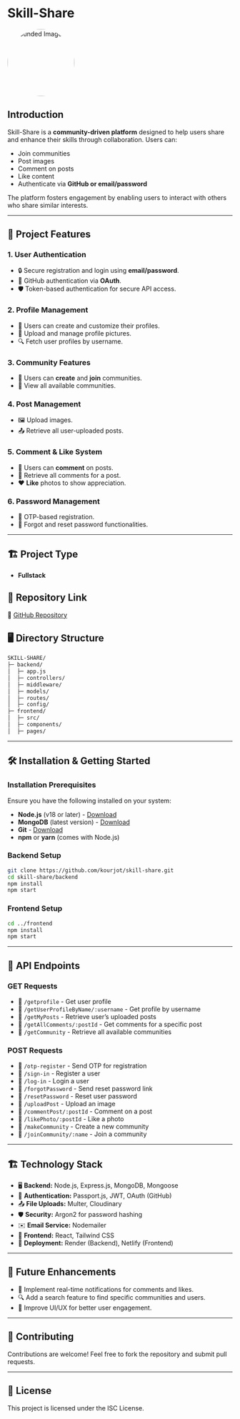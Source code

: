 # Skill-Share

<img src="https://res.cloudinary.com/div73bxig/image/upload/v1740906964/kq2y8fboaa5rtlxzwwsq.png" alt="Rounded Image" style="width: 150px; height: 150px; border-radius: 50%; object-fit: cover;">




## Introduction

Skill-Share is a **community-driven platform** designed to help users share and enhance their skills through collaboration. Users can:

- Join communities
- Post images
- Comment on posts
- Like content
- Authenticate via **GitHub or email/password**

The platform fosters engagement by enabling users to interact with others who share similar interests.

---

## 🚀 Project Features

### 1. **User Authentication**

- 🔒 Secure registration and login using **email/password**.
- 🔗 GitHub authentication via **OAuth**.
- 🛡️ Token-based authentication for secure API access.

### 2. **Profile Management**

- 📝 Users can create and customize their profiles.
- 📸 Upload and manage profile pictures.
- 🔍 Fetch user profiles by username.

### 3. **Community Features**

- 👥 Users can **create** and **join** communities.
- 📜 View all available communities.

### 4. **Post Management**

- 🖼️ Upload images.
- 📤 Retrieve all user-uploaded posts.

### 5. **Comment & Like System**

- 💬 Users can **comment** on posts.
- 📝 Retrieve all comments for a post.
- ❤️ **Like** photos to show appreciation.

### 6. **Password Management**

- 🔑 OTP-based registration.
- 🔄 Forgot and reset password functionalities.

---

## 🏗️ Project Type

- **Fullstack**

## 📌 Repository Link

🔗 [GitHub Repository](https://github.com/kourjot/skill-share.git)

## 🖥️ Directory Structure

```bash
SKILL-SHARE/
├─ backend/
│  ├─ app.js
│  ├─ controllers/
│  ├─ middleware/
│  ├─ models/
│  ├─ routes/
│  ├─ config/
├─ frontend/
│  ├─ src/
│  ├─ components/
│  ├─ pages/
```

---

## 🛠️ Installation & Getting Started

### Installation Prerequisites

Ensure you have the following installed on your system:

- **Node.js** (v18 or later) - [Download](https://nodejs.org/)
- **MongoDB** (latest version) - [Download](https://www.mongodb.com/try/download/community)
- **Git** - [Download](https://git-scm.com/downloads)
- **npm** or **yarn** (comes with Node.js)

### Backend Setup

```bash
git clone https://github.com/kourjot/skill-share.git
cd skill-share/backend
npm install
npm start
```

### Frontend Setup

```bash
cd ../frontend
npm install
npm start
```

---

## 📡 API Endpoints

### **GET Requests**

- 🔹 `/getprofile` - Get user profile
- 🔹 `/getUserProfileByName/:username` - Get profile by username
- 🔹 `/getMyPosts` - Retrieve user’s uploaded posts
- 🔹 `/getAllComments/:postId` - Get comments for a specific post
- 🔹 `/getCommunity` - Retrieve all available communities

### **POST Requests**

- 🔹 `/otp-register` - Send OTP for registration
- 🔹 `/sign-in` - Register a user
- 🔹 `/log-in` - Login a user
- 🔹 `/forgotPassword` - Send reset password link
- 🔹 `/resetPassword` - Reset user password
- 🔹 `/uploadPost` - Upload an image
- 🔹 `/commentPost/:postId` - Comment on a post
- 🔹 `/likePhoto/:postId` - Like a photo
- 🔹 `/makeCommunity` - Create a new community
- 🔹 `/joinCommunity/:name` - Join a community

---

## 🏗️ Technology Stack

- 🖥️ **Backend:** Node.js, Express.js, MongoDB, Mongoose
- 🔐 **Authentication:** Passport.js, JWT, OAuth (GitHub)
- 📤 **File Uploads:** Multer, Cloudinary
- 🛡️ **Security:** Argon2 for password hashing
- ✉️ **Email Service:** Nodemailer
- 🎨 **Frontend:** React, Tailwind CSS
- 🚀 **Deployment:** Render (Backend), Netlify (Frontend)

---

## 🎯 Future Enhancements

- 📢 Implement real-time notifications for comments and likes.
- 🔍 Add a search feature to find specific communities and users.
- 🎨 Improve UI/UX for better user engagement.

---

## 🤝 Contributing

Contributions are welcome! Feel free to fork the repository and submit pull requests.

---

## 📜 License

This project is licensed under the ISC License.


